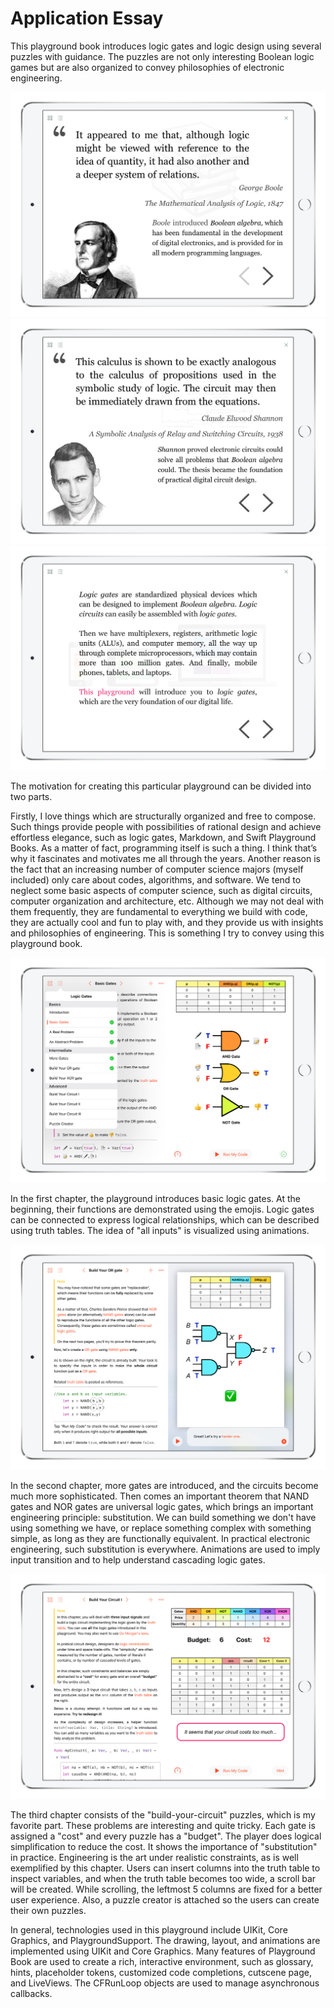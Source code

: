 # Application Essay

This playground book introduces logic gates and logic design using several puzzles with guidance. The puzzles are not only interesting Boolean logic games but are also organized to convey philosophies of electronic engineering.



![](1.jpeg)
![](2.jpeg)
![](3.jpeg)



The motivation for creating this particular playground can be divided into two parts.



Firstly, I love things which are structurally organized and free to compose. Such things provide people with possibilities of rational design and achieve effortless elegance, such as logic gates, Markdown, and Swift Playground Books. As a matter of fact, programming itself is such a thing. I think that’s why it fascinates and motivates me all through the years. Another reason is the fact that an increasing number of computer science majors (myself included) only care about codes, algorithms, and software. We tend to neglect some basic aspects of computer science, such as digital circuits, computer organization and architecture, etc. Although we may not deal with them frequently, they are fundamental to everything we build with code, they are actually cool and fun to play with, and they provide us with insights and philosophies of engineering. This is something I try to convey using this playground book.



![](4.jpeg)



In the first chapter, the playground introduces basic logic gates. At the beginning, their functions are demonstrated using the emojis. Logic gates can be connected to express logical relationships, which can be described using truth tables. The idea of "all inputs" is visualized using animations.



![](5.jpeg)



In the second chapter, more gates are introduced, and the circuits become much more sophisticated. Then comes an important theorem that NAND gates and NOR gates are universal logic gates, which brings an important engineering principle: substitution. We can build something we don't have using something we have, or replace something complex with something simple, as long as they are functionally equivalent. In practical electronic engineering, such substitution is everywhere. Animations are used to imply input transition and to help understand cascading logic gates.



![](6.jpeg)



The third chapter consists of the "build-your-circuit" puzzles, which is my favorite part. These problems are interesting and quite tricky. Each gate is assigned a "cost" and every puzzle has a "budget". The player does logical simplification to reduce the cost. It shows the importance of "substitution" in practice. Engineering is the art under realistic constraints, as is well exemplified by this chapter. Users can insert columns into the truth table to inspect variables, and when the truth table becomes too wide, a scroll bar will be created. While scrolling, the leftmost 5 columns are fixed for a better user experience. Also, a puzzle creator is attached so the users can create their own puzzles.



In general, technologies used in this playground include UIKit, Core Graphics, and PlaygroundSupport. The drawing, layout, and animations are implemented using UIKit and Core Graphics. Many features of Playground Book are used to create a rich, interactive environment, such as glossary, hints, placeholder tokens, customized code completions, cutscene page, and LiveViews. The CFRunLoop objects are used to manage asynchronous callbacks.
